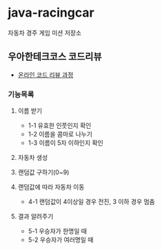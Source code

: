 # java-racingcar
자동차 경주 게임 미션 저장소

## 우아한테크코스 코드리뷰
* [온라인 코드 리뷰 과정](https://github.com/woowacourse/woowacourse-docs/blob/master/maincourse/README.md)

### 기능목록
1. 이름 받기
    - 1-1 유효한 인풋인지 확인
    - 1-2 이름을 콤마로 나누기
    - 1-3 이름이 5자 이하인지 확인

2. 자동차 생성
3. 랜덤값 구하기(0~9)
4. 랜덤값에 따라 자동차 이동
    - 4-1 랜덤값이 4이상일 경우 전진, 3 이하 경우 멈춤
5. 결과 알려주기
    - 5-1 우승자가 한명일 때
    - 5-2 우승자가 여러명일 때
